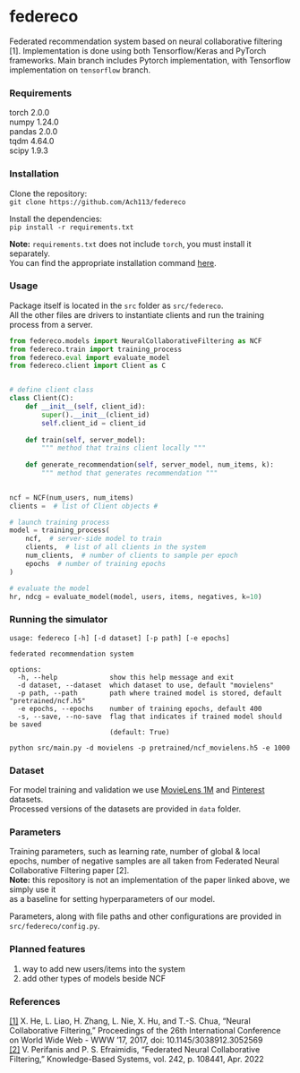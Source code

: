 # federeco
Federated recommendation system based on neural collaborative filtering [1].
Implementation is done using both Tensorflow/Keras and PyTorch frameworks. 
Main branch includes Pytorch implementation, with Tensorflow implementation on `tensorflow` branch.
### Requirements
torch 2.0.0 \
numpy 1.24.0 \
pandas 2.0.0 \
tqdm 4.64.0 \
scipy 1.9.3 
### Installation
Clone the repository:\
`git clone https://github.com/Ach113/federeco` 

Install the dependencies: \
`pip install -r requirements.txt` 

__Note:__ `requirements.txt` does not include `torch`, you must install it separately. \
You can find the appropriate installation command [here](https://pytorch.org/get-started/locally/).

### Usage
Package itself is located in the `src` folder as `src/federeco`. \
All the other files are drivers to instantiate clients and run the training process from a server.
```python
from federeco.models import NeuralCollaborativeFiltering as NCF
from federeco.train import training_process
from federeco.eval import evaluate_model
from federeco.client import Client as C


# define client class
class Client(C):
    def __init__(self, client_id):
        super().__init__(client_id)
        self.client_id = client_id
    
    def train(self, server_model):
        """ method that trains client locally """
        
    def generate_recommendation(self, server_model, num_items, k):
        """ method that generates recommendation """

        
ncf = NCF(num_users, num_items)
clients =  # list of Client objects #

# launch training process
model = training_process(
    ncf,  # server-side model to train
    clients,  # list of all clients in the system
    num_clients,  # number of clients to sample per epoch
    epochs  # number of training epochs
) 

# evaluate the model
hr, ndcg = evaluate_model(model, users, items, negatives, k=10)
```
### Running the simulator
```
usage: federeco [-h] [-d dataset] [-p path] [-e epochs]

federated recommendation system

options:
  -h, --help             show this help message and exit
  -d dataset, --dataset  which dataset to use, default "movielens"
  -p path, --path        path where trained model is stored, default "pretrained/ncf.h5"
  -e epochs, --epochs    number of training epochs, default 400
  -s, --save, --no-save  flag that indicates if trained model should be saved
                         (default: True)
```

`python src/main.py -d movielens -p pretrained/ncf_movielens.h5 -e 1000`
    
### Dataset
For model training and validation we use [MovieLens 1M](https://grouplens.org/datasets/movielens/1m/)
and [Pinterest](https://paperswithcode.com/dataset/pinterest) datasets. \
Processed versions of the datasets are provided in `data` folder.

### Parameters
Training parameters, such as learning rate, number of global & local epochs, number of negative samples are all taken from 
Federated Neural Collaborative Filtering paper [2]. \
__Note:__ this repository is not an implementation of the paper linked above, we simply use it \
as a baseline for setting hyperparameters of our model.

Parameters, along with file paths and other configurations are provided in `src/federeco/config.py`.

### Planned features
1. way to add new users/items into the system
2. add other types of models beside NCF

### References
[[1]](https://arxiv.org/pdf/1708.05031.pdf) X. He, L. Liao, H. Zhang, L. Nie, X. Hu, and T.-S. Chua, “Neural Collaborative
Filtering,” Proceedings of the 26th International Conference on World Wide Web -
WWW ’17, 2017, doi: 10.1145/3038912.3052569 \
[[2]](https://arxiv.org/pdf/2106.04405.pdf) V. Perifanis and P. S. Efraimidis, “Federated Neural Collaborative Filtering,” Knowledge-Based Systems, vol. 242, p. 108441, Apr. 2022